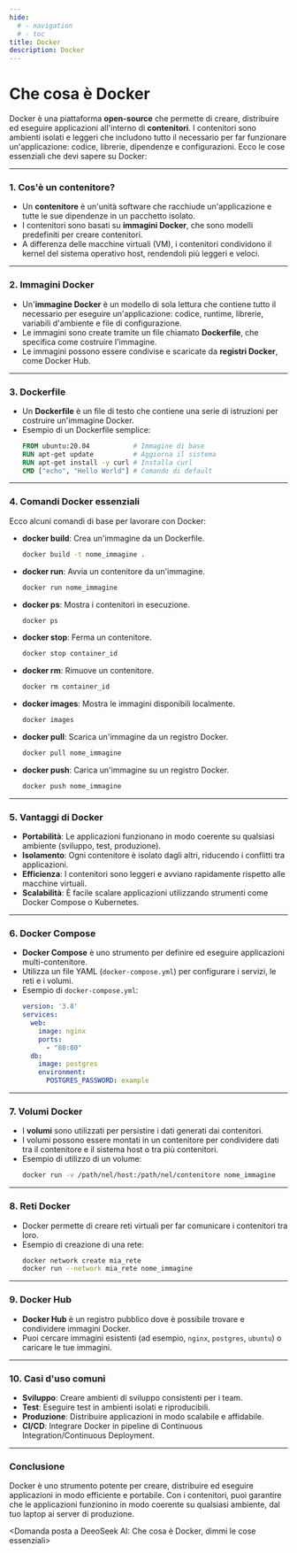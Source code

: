 ```yaml
---
hide:
  # - navigation
  # - toc
title: Docker
description: Docker
---
```


# Che cosa è Docker

Docker è una piattaforma **open-source** che permette di creare, distribuire ed eseguire applicazioni all'interno di **contenitori**. I contenitori sono ambienti isolati e leggeri che includono tutto il necessario per far funzionare un'applicazione: codice, librerie, dipendenze e configurazioni. Ecco le cose essenziali che devi sapere su Docker:

---

### **1. Cos'è un contenitore?**
- Un **contenitore** è un'unità software che racchiude un'applicazione e tutte le sue dipendenze in un pacchetto isolato.
- I contenitori sono basati su **immagini Docker**, che sono modelli predefiniti per creare contenitori.
- A differenza delle macchine virtuali (VM), i contenitori condividono il kernel del sistema operativo host, rendendoli più leggeri e veloci.

---

### **2. Immagini Docker**
- Un'**immagine Docker** è un modello di sola lettura che contiene tutto il necessario per eseguire un'applicazione: codice, runtime, librerie, variabili d'ambiente e file di configurazione.
- Le immagini sono create tramite un file chiamato **Dockerfile**, che specifica come costruire l'immagine.
- Le immagini possono essere condivise e scaricate da **registri Docker**, come Docker Hub.

---

### **3. Dockerfile**
- Un **Dockerfile** è un file di testo che contiene una serie di istruzioni per costruire un'immagine Docker.
- Esempio di un Dockerfile semplice:
  ```Dockerfile
  FROM ubuntu:20.04           # Immagine di base
  RUN apt-get update          # Aggiorna il sistema
  RUN apt-get install -y curl # Installa curl
  CMD ["echo", "Hello World"] # Comando di default
  ```

---

### **4. Comandi Docker essenziali**
Ecco alcuni comandi di base per lavorare con Docker:

- **docker build**: Crea un'immagine da un Dockerfile.
  ```bash
  docker build -t nome_immagine .
  ```

- **docker run**: Avvia un contenitore da un'immagine.
  ```bash
  docker run nome_immagine
  ```

- **docker ps**: Mostra i contenitori in esecuzione.
  ```bash
  docker ps
  ```

- **docker stop**: Ferma un contenitore.
  ```bash
  docker stop container_id
  ```

- **docker rm**: Rimuove un contenitore.
  ```bash
  docker rm container_id
  ```

- **docker images**: Mostra le immagini disponibili localmente.
  ```bash
  docker images
  ```

- **docker pull**: Scarica un'immagine da un registro Docker.
  ```bash
  docker pull nome_immagine
  ```

- **docker push**: Carica un'immagine su un registro Docker.
  ```bash
  docker push nome_immagine
  ```

---

### **5. Vantaggi di Docker**
- **Portabilità**: Le applicazioni funzionano in modo coerente su qualsiasi ambiente (sviluppo, test, produzione).
- **Isolamento**: Ogni contenitore è isolato dagli altri, riducendo i conflitti tra applicazioni.
- **Efficienza**: I contenitori sono leggeri e avviano rapidamente rispetto alle macchine virtuali.
- **Scalabilità**: È facile scalare applicazioni utilizzando strumenti come Docker Compose o Kubernetes.

---

### **6. Docker Compose**
- **Docker Compose** è uno strumento per definire ed eseguire applicazioni multi-contenitore.
- Utilizza un file YAML (`docker-compose.yml`) per configurare i servizi, le reti e i volumi.
- Esempio di `docker-compose.yml`:
  ```yaml
  version: '3.8'
  services:
    web:
      image: nginx
      ports:
        - "80:80"
    db:
      image: postgres
      environment:
        POSTGRES_PASSWORD: example
  ```

---

### **7. Volumi Docker**
- I **volumi** sono utilizzati per persistire i dati generati dai contenitori.
- I volumi possono essere montati in un contenitore per condividere dati tra il contenitore e il sistema host o tra più contenitori.
- Esempio di utilizzo di un volume:
  ```bash
  docker run -v /path/nel/host:/path/nel/contenitore nome_immagine
  ```

---

### **8. Reti Docker**
- Docker permette di creare reti virtuali per far comunicare i contenitori tra loro.
- Esempio di creazione di una rete:
  ```bash
  docker network create mia_rete
  docker run --network mia_rete nome_immagine
  ```

---

### **9. Docker Hub**
- **Docker Hub** è un registro pubblico dove è possibile trovare e condividere immagini Docker.
- Puoi cercare immagini esistenti (ad esempio, `nginx`, `postgres`, `ubuntu`) o caricare le tue immagini.

---

### **10. Casi d'uso comuni**
- **Sviluppo**: Creare ambienti di sviluppo consistenti per i team.
- **Test**: Eseguire test in ambienti isolati e riproducibili.
- **Produzione**: Distribuire applicazioni in modo scalabile e affidabile.
- **CI/CD**: Integrare Docker in pipeline di Continuous Integration/Continuous Deployment.

---

### **Conclusione**
Docker è uno strumento potente per creare, distribuire ed eseguire applicazioni in modo efficiente e portabile. Con i contenitori, puoi garantire che le applicazioni funzionino in modo coerente su qualsiasi ambiente, dal tuo laptop ai server di produzione.

<Domanda posta a DeeoSeek AI: Che cosa è Docker, dimmi le cose essenziali>


